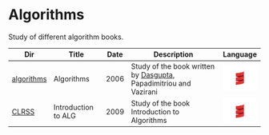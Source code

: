 # Algorithms


Study of different algorithm books.

|          Dir             | Title                    | Date |  Description | Language |
|--------------------------|--------------------------|------|--------------|-------------|
| [algorithms](algorithms) | Algorithms               | 2006 | Study of the book written by [Dasgupta](http://cseweb.ucsd.edu/~dasgupta/book/index.html), Papadimitriou and Vazirani | <img src="images/Scala_logo.png" width=72px height=50px><img> |
| [CLRSS](CLRSS)         | Introduction to ALG | 2009 | Study of the book Introduction to Algorithms | <img src="images/Scala_logo.png" width=72px height=50px><img> |



